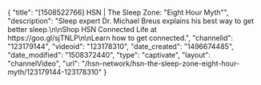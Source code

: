 {
    "title": "[1508522766] HSN | The Sleep Zone: \"Eight Hour Myth\"",
    "description": "Sleep expert Dr. Michael Breus explains his best way to get better sleep.\n\nShop HSN Connected Life at https:\/\/goo.gl\/sjTNLP\n\nLearn how to get connected.",
    "channelid": "123179144",
    "videoid": "123178310",
    "date_created": "1496674485",
    "date_modified": "1508372440",
    "type": "captivate",
    "layout": "channelVideo",
    "url": "\/hsn-network\/hsn-the-sleep-zone-eight-hour-myth\/123179144-123178310"
}